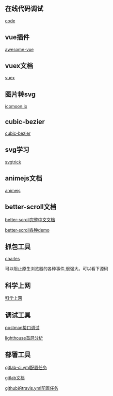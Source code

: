 
在线代码调试
------------
[code](https://codesandbox.io/s/vue)

vue插件
------------
[awesome-vue](https://github.com/vuejs/awesome-vue)

vuex文档
------------
[vuex](https://vuex.vuejs.org/zh/api/#createnamespacedhelpers)

图片转svg
------------
[icomoon.io](https://icomoon.io/)

cubic-bezier
------------
[cubic-bezier](http://cubic-bezier.com/#0.165,0.84,0.44,1)

svg学习
------------
[svgtrick](http://svgtrick.com/)

animejs文档
------------
[animejs](http://animejs.com/documentation/#basicTimeline)

better-scroll文档
------------
[better-scroll完整中文文档](https://ustbhuangyi.github.io/better-scroll/doc/zh-hans/options.html#preventdefaultexception)

[better-scroll各种demo](https://ustbhuangyi.github.io/better-scroll/#/examples/full-page-vertical-slide/en)

抓包工具
------------
[charles](https://pan.baidu.com/s/1nQgt1LBEj7WNLY48nc6eBQ)

可以阻止原生浏览器的各种事件,很强大。可以看下源码

科学上网
------------
[科学上网](https://github.com/bannedbook/fanqiang/wiki)

调试工具
------------
[postman接口调试](https://www.getpostman.com/)

[lighthouse首屏分析](https://chrome.google.com/webstore/detail/lighthouse/blipmdconlkpinefehnmjammfjpmpbjk?hl=zh-CN)

部署工具
------------
[gitlab-ci.yml配置任务](https://fennay.github.io/gitlab-ci-cn/gitlab-ci-yaml.html)

[gitlab文档](https://docs.gitlab.com.cn)

[github的travis.yml配置任务](https://www.travis-ci.org/)

